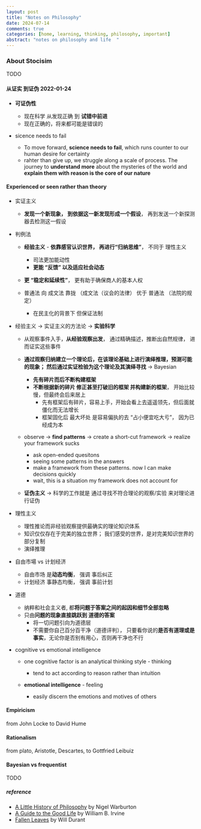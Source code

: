 ```yaml
---
layout: post
title: "Notes on Philosophy"
date: 2024-07-14
comments: true
categories: [home, learning, thinking, philosophy, important]
abstract: "notes on philosophy and life  "
---
```


### About Stocisim

TODO

#### 从证实 到证伪 2022-01-24

-   **可证伪性**

    -   现在科学 从发现正确 到 **试错中前进**
    -   现在正确的，将来都可能是错误的

-   sicence needs to fail
    -   To move forward, **science needs to fail**, which runs counter to our human desire for certainty
    -   rahter than give up, we struggle along a scale of process.
        The journey to **understand more** about the mysteries of the world and **explain them with reason is the core of our nature**

#### **Experienced or seen** rather than theory

-   实证主义

    -   **发现一个新现象， 到依据这一新发现形成一个假设**， 再到发送一个新探测器去检测这一假设

-   判例法

    -   **经验主义** - **依靠感官认识世界， 再进行“归纳思维”**， 不同于 理性主义
        -   司法更加能动性
        -   **更能 “反馈” 以及适应社会动态**
    -   **更 “稳定和延续性”**， 更有助于确保商人的基本人权

    -   普通法 向 成文法 靠拢 （成文法（议会的法律） 优于 普通法 （法院的规定）
        -   在民主化的背景下 但保证法制

-   经验主义 -> 实证主义的方法论 -> **实验科学**

    -   从观察事件入手，**从经验观察出发**， 通过精确描述，推断出自然规律， 进而证实这些事件
    -   **通过观察归纳建立一个理论后，在该理论基础上进行演绎推理，预测可能的现象； 然后通过实证检验为这个理论及其演绎寻找** -> Bayesian

        -   **先有碎片而后不断构建框架**
        -   **不断根据新的碎片 修正甚至打破旧的框架 并构建新的框架**， 开始比较慢，但最终会后来居上
            -   先有框架后有碎片，容易上手，开始会看上去遥遥领先，但后面就僵化而无法增长
            -   框架固化后 最大坏处 是容易偏执的去 “占小便宜吃大亏”， 因为已经成为本

    -   observe -> **find patterns** -> create a short-cut framework -> realize your framework sucks

        -   ask open-ended quesitons
        -   seeing some patterns in the answers
        -   make a framework from these patterns. now I can make decisions quickly
        -   wait, this is a situation my framework does not account for

    -   **证伪主义** -> 科学的工作就是 通过寻找不符合理论的观察/实验 来对理论进行证伪

-   理性主义

    -   理性推论而非经验观察提供最确实的理论知识体系
    -   知识仅仅存在于完美的独立世界； 我们感受的世界，是对完美知识世界的部分复制
    -   演绎推理

-   自由市場 vs 计划经济

    -   自由市场 是**动态均衡**， 强调 事后纠正
    -   计划经济 事静态均衡， 强调 事前计划

-   道德

    -   纳粹和社会主义者, 都**将问题于答案之间的起因和细节全部忽略**
    -   只由**问题的现象直接跳跃到 道德的答案**
        -   将一切问题引向为道德层
        -   不需要你自己百分百干净（道德评判）， 只要看你说的**是否有道理或是事实**，无论你是否别有用心，否则再干净也不行

-   cognitive vs emotional intelligence

    -   one cognitive factor is an analytical thinking style - thinking

        -   tend to act according to reason rather than intuition

    -   **emotional intelligence** - feeling
        -   easily discern the emotions and motives of others

#### Empiricism

from John Locke to David Hume

#### Rationalism

from plato, Aristotle, Descartes, to Gottfried Leibuiz

#### Bayesian vs frequentist

TODO

##### reference

-   [A Little History of Philosophy](https://book.douban.com/subject/6812274/) by Nigel Warburton
-   [A Guide to the Good Life](https://book.douban.com/subject/4684151/) by William B. Irvine
-   [Fallen Leaves](https://book.douban.com/subject/26297828/) by Will Durant
